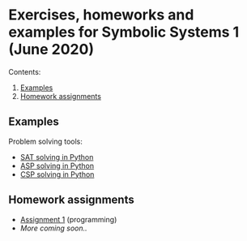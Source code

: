 # Exercises, homeworks and examples for Symbolic Systems 1 (June 2020)

Contents:
1. [Examples](#examples)
1. [Homework assignments](#homeworks)

## Examples
<a id="examples"></a>

Problem solving tools:
- [SAT solving in Python](examples/sat.ipynb)
- [ASP solving in Python](examples/asp.ipynb)
- [CSP solving in Python](examples/csp.ipynb)

## Homework assignments
<a id="homeworks"></a>

- [Assignment 1](hw1/assignment.md) (programming)
- *More coming soon..*
